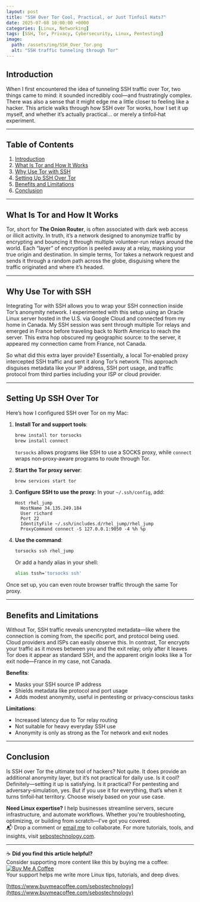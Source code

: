 ```yaml
---
layout: post
title: "SSH Over Tor Cool, Practical, or Just Tinfoil Hats?"
date: 2025-07-08 10:00:00 +0000
categories: [Linux, Networking]
tags: [SSH, Tor, Privacy, Cybersecurity, Linux, Pentesting]
image:
  path: /assets/img/SSH_Over_Tor.png
  alt: "SSH traffic tunneling through Tor"
---
```


## Introduction

When I first encountered the idea of tunneling SSH traffic over Tor, two things came to mind: it sounded incredibly cool—and frustratingly complex. There was also a sense that it might edge me a little closer to feeling like a hacker. This article walks through how SSH over Tor works, how I set it up myself, and whether it’s actually practical… or merely a tinfoil‑hat experiment.

---
## Table of Contents

1. [Introduction](#introduction)
2. [What Is Tor and How It Works](#what-is-tor-and-how-it-works)
3. [Why Use Tor with SSH](#why-use-tor-with-ssh)
4. [Setting Up SSH Over Tor](#setting-up-ssh-over-tor)
5. [Benefits and Limitations](#benefits-and-limitations)
6. [Conclusion](#conclusion)

---


## What Is Tor and How It Works

Tor, short for **The Onion Router**, is often associated with dark web access or illicit activity. In truth, it’s a network designed to anonymize traffic by encrypting and bouncing it through multiple volunteer-run relays around the world. Each “layer” of encryption is peeled away at a relay, masking your true origin and destination. In simple terms, Tor takes a network request and sends it through a random path across the globe, disguising where the traffic originated and where it’s headed.

---

## Why Use Tor with SSH

Integrating Tor with SSH allows you to wrap your SSH connection inside Tor’s anonymity network. I experimented with this setup using an Oracle Linux server hosted in the U.S. via Google Cloud and connected from my home in Canada. My SSH session was sent through multiple Tor relays and emerged in France before traveling back to North America to reach the server. This extra hop obscured my geographic source: to the server, it appeared my connection came from France, not Canada.

So what did this extra layer provide? Essentially, a local Tor‑enabled proxy intercepted SSH traffic and sent it along Tor’s network. This approach disguises metadata like your IP address, SSH port usage, and traffic protocol from third parties including your ISP or cloud provider.

---

## Setting Up SSH Over Tor

Here’s how I configured SSH over Tor on my Mac:

1. **Install Tor and support tools**:

   ```bash
   brew install tor torsocks  
   brew install connect
   ```

   `torsocks` allows programs like SSH to use a SOCKS proxy, while `connect` wraps non‑proxy‑aware programs to route through Tor.

2. **Start the Tor proxy server**:

   ```bash
   brew services start tor
   ```

3. **Configure SSH to use the proxy**:
   In your `~/.ssh/config`, add:

   ```text
   Host rhel_jump
     HostName 34.135.249.184
     User richard
     Port 22
     IdentityFile ~/.ssh/includes.d/rhel_jump/rhel_jump
     ProxyCommand connect -S 127.0.0.1:9050 -4 %h %p
   ```

4. **Use the command**:

   ```bash
   torsocks ssh rhel_jump
   ```

   Or add a handy alias in your shell:

   ```bash
   alias tssh='torsocks ssh'
   ```

Once set up, you can even route browser traffic through the same Tor proxy.

---

## Benefits and Limitations

Without Tor, SSH traffic reveals unencrypted metadata—like where the connection is coming from, the specific port, and protocol being used. Cloud providers and ISPs can easily observe this. In contrast, Tor encrypts your traffic as it moves between you and the exit relay; only after it leaves Tor does it appear as standard SSH, and the apparent origin looks like a Tor exit node—France in my case, not Canada.

**Benefits**:

* Masks your SSH source IP address
* Shields metadata like protocol and port usage
* Adds modest anonymity, useful in pentesting or privacy‑conscious tasks

**Limitations**:

* Increased latency due to Tor relay routing
* Not suitable for heavy everyday SSH use
* Anonymity is only as strong as the Tor network and exit nodes

---

## Conclusion

Is SSH over Tor the ultimate tool of hackers? Not quite. It does provide an additional anonymity layer, but it’s not practical for daily use. Is it cool? Definitely—setting it up is satisfying. Is it practical? For pentesting and adversary‑simulation, yes. But if you use it for everything, that’s when it turns tinfoil‑hat territory. Choose wisely based on your use case.

**Need Linux expertise?** I help businesses streamline servers, secure infrastructure, and automate workflows. Whether you're troubleshooting, optimizing, or building from scratch—I've got you covered.  
📬 Drop a comment or [email me](mailto:info@sebostechnology.com) to collaborate. For more tutorials, tools, and insights, visit [sebostechnology.com](https://sebostechnology.com).

---

☕ **Did you find this article helpful?**  
Consider supporting more content like this by buying me a coffee:  
[![Buy Me A Coffee](https://img.shields.io/badge/Buy%20Me%20A%20Coffee-Donate-yellow)](https://www.buymeacoffee.com/sebostechnology)  
Your support helps me write more Linux tips, tutorials, and deep dives.

[https://www.buymeacoffee.com/sebostechnology](https://www.buymeacoffee.com/sebostechnology)
